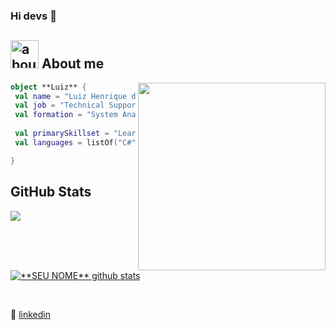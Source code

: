 ### Hi devs 👋

## <img width="45" alt="about" src="https://raw.github.com/elizarov/elizarov/master/about.png"> About me

<img align="right" width="300" src="https://i2.wp.com/allhtaccess.info/wp-content/uploads/2018/03/programming.gif?fit=1281%2C716&ssl=1" />

```kotlin
object **Luiz** {
 val name = "Luiz Henrique da Silva Dornelas"
 val job = "Technical Support Assistant at Winover Contact Center"
 val formation = "System Analysis and Development"
 
 val primarySkillset = "Learn fast, dedicated to the goals"
 val languages = listOf("C#", "Java", "Python", "PHP", "HTML5", "CSS3", "PostgreSQL" , "Mysql") 

}
```

## **GitHub Stats**

<a href="https://github.com/Gurupreet">
  <img align="center" src="https://github-readme-stats.vercel.app/api/top-langs/?username=LuizDornelas&theme=dracula&hide_langs_below=1" />
</a>

<a href="https://github.com/Gurupreet">
 <img align="center" src="https://github-readme-stats.vercel.app/api?username=LuizDornelas&show_icons=true&theme=dracula&line_height=27" alt="**SEU NOME** github stats"/>
</a>

[linkedin]: https://www.linkedin.com/in/luiz-henrique-da-silva-dornelas-0445021b5/
<br>

👔 [linkedin][linkedin]
